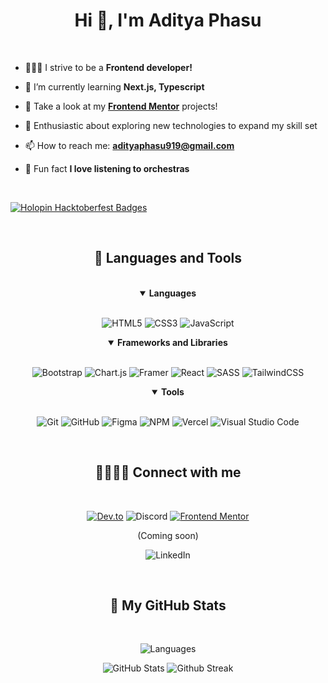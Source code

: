 <h1 align="center">Hi 👋, I'm Aditya Phasu</h1>

<br>

<section>

- 🧑🏻‍💻 I strive to be a **Frontend developer!**
  
- 🌱 I’m currently learning  **Next.js, Typescript**
  
- 🌟 Take a look at my [**Frontend Mentor**](https://www.frontendmentor.io/profile/adityaphasu) projects!
  
- 🚀 Enthusiastic about exploring new technologies to expand my skill set
  
- 📫 How to reach me: **adityaphasu919@gmail.com**

- 🎻 Fun fact **I love listening to orchestras**

<br>

[![Holopin Hacktoberfest Badges](https://holopin.me/adityaphasu)](https://holopin.io/@adityaphasu)

</section>

<!------------------------------------------------------------------------------------------------------------------------------>

<section align="center">
<br>
<h2 align="center">🧰 Languages and Tools</h2>
<br>

<details open>
<summary><b>Languages</b></summary>
<br>
  
![HTML5](https://img.shields.io/badge/html5-%23E34F26.svg?style=for-the-badge&logo=html5&logoColor=white)
![CSS3](https://img.shields.io/badge/css3-%231572B6.svg?style=for-the-badge&logo=css3&logoColor=white)
![JavaScript](https://img.shields.io/badge/javascript-%23323330.svg?style=for-the-badge&logo=javascript&logoColor=%23F7DF1E)
</details>

<details open>
<summary><b>Frameworks and Libraries</b></summary>
<br>
  
![Bootstrap](https://img.shields.io/badge/bootstrap-%23563D7C.svg?style=for-the-badge&logo=bootstrap&logoColor=white)
![Chart.js](https://img.shields.io/badge/chart.js-F5788D.svg?style=for-the-badge&logo=chart.js&logoColor=white)
![Framer](https://img.shields.io/badge/Framer-black?style=for-the-badge&logo=framer&logoColor=blue)
![React](https://img.shields.io/badge/react-%2320232a.svg?style=for-the-badge&logo=react&logoColor=%2361DAFB)
![SASS](https://img.shields.io/badge/SASS-hotpink.svg?style=for-the-badge&logo=SASS&logoColor=white)
![TailwindCSS](https://img.shields.io/badge/tailwindcss-%2338B2AC.svg?style=for-the-badge&logo=tailwind-css&logoColor=white)
<br>
</details>

<details open>
<summary><b>Tools</b></summary>
<br>

![Git](https://img.shields.io/badge/Git-%23F05033.svg?style=for-the-badge&logo=git&logoColor=white)
![GitHub](https://img.shields.io/badge/github-%23121011.svg?style=for-the-badge&logo=github&logoColor=white)
![Figma](https://img.shields.io/badge/figma-%23F24E1E.svg?style=for-the-badge&logo=figma&logoColor=white)
![NPM](https://img.shields.io/badge/NPM-%23CB3837.svg?style=for-the-badge&logo=npm&logoColor=white)
![Vercel](https://img.shields.io/badge/Vercel-%23000000.svg?style=for-the-badge&logo=vercel&logoColor=white)
![Visual Studio Code](https://img.shields.io/badge/Visual%20Studio%20Code-0078d7.svg?style=for-the-badge&logo=visual-studio-code&logoColor=white)
</details>

</section>

<!------------------------------------------------------------------------------------------------------------------------------> 

<section align="center"> 
<br>
<h2>🫱🏼‍🫲🏼 Connect with me</h2>
<br>

[![Dev.to](https://img.shields.io/badge/dev.to-0A0A0A?style=for-the-badge&logo=dev.to&logoColor=white)](https://dev.to/boots)
![Discord](https://img.shields.io/badge/Alphaboots%238192-5865F2.svg?style=for-the-badge&logo=discord&logoColor=white&label=Discord&labelColor=%235865F2&color=%234C5459)
[![Frontend Mentor](https://img.shields.io/badge/Frontend%20Mentor-FFFFFF.svg?style=for-the-badge&logo=frontendmentor&logoColor=blue)](https://www.frontendmentor.io/profile/adityaphasu)

<p>(Coming soon)</p>

![LinkedIn](https://img.shields.io/badge/linkedin-%230077B5.svg?style=for-the-badge&logo=linkedin&logoColor=white)


</section>



<!------------------------------------------------------------------------------------------------------------------------------>

<section align="center">
<br>
<h2 align="center">👾 My GitHub Stats</h2>
<br>

<div>

![Languages](https://github-readme-stats-liard-kappa.vercel.app/api/top-langs/?username=adityaphasu&layout=compact&hide_border=true&theme=dracula)

</div>
  
<div align="center">

<img src="https://github-readme-stats-liard-kappa.vercel.app/api?username=adityaphasu&show_icons=true&hide_border=true&theme=dracula" alt="GitHub Stats" title="Github Stats"/> 
<img src="https://github-readme-streak-stats.herokuapp.com?user=adityaphasu&theme=dracula&hide_border=true" alt="Github Streak" title="Github Streak"/> 

</div>

</section>


